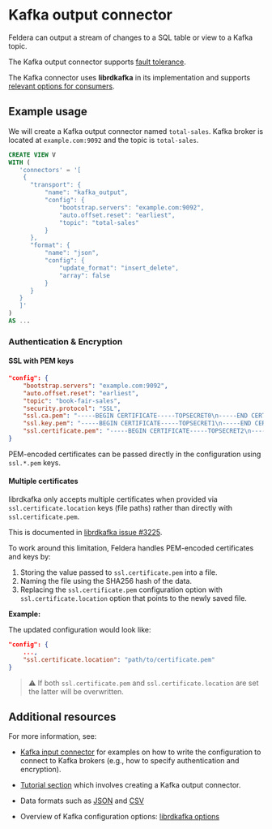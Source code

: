 # Kafka output connector

Feldera can output a stream of changes to a SQL table or view to a Kafka topic.

The Kafka output connector supports [fault
tolerance](/pipelines/fault-tolerance).

The Kafka connector uses **librdkafka** in its implementation and
supports [relevant options for
consumers](https://github.com/confluentinc/librdkafka/blob/master/CONFIGURATION.md).

## Example usage

We will create a Kafka output connector named `total-sales`.
Kafka broker is located at `example.com:9092` and the topic is `total-sales`.

```sql
CREATE VIEW V
WITH (
   'connectors' = '[
    {
      "transport": {
          "name": "kafka_output",
          "config": {
              "bootstrap.servers": "example.com:9092",
              "auto.offset.reset": "earliest",
              "topic": "total-sales"
          }
      },
      "format": {
          "name": "json",
          "config": {
              "update_format": "insert_delete",
              "array": false
          }
      }
   }
   ]'
)
AS ...
```

### Authentication & Encryption

#### SSL with PEM keys

```json
"config": {
    "bootstrap.servers": "example.com:9092",
    "auto.offset.reset": "earliest",
    "topic": "book-fair-sales",
    "security.protocol": "SSL",
    "ssl.ca.pem": "-----BEGIN CERTIFICATE-----TOPSECRET0\n-----END CERTIFICATE-----\n",
    "ssl.key.pem": "-----BEGIN CERTIFICATE-----TOPSECRET1\n-----END CERTIFICATE-----\n",
    "ssl.certificate.pem": "-----BEGIN CERTIFICATE-----TOPSECRET2\n-----END CERTIFICATE-----\n",
}
```

PEM-encoded certificates can be passed directly in the configuration using
`ssl.*.pem` keys.

#### Multiple certificates

librdkafka only accepts multiple certificates when provided via
`ssl.certificate.location` keys (file paths) rather than directly
with `ssl.certificate.pem`.

This is documented in
[librdkafka issue #3225](https://github.com/confluentinc/librdkafka/issues/3225).

To work around this limitation, Feldera handles PEM-encoded certificates and
keys by:

1. Storing the value passed to `ssl.certificate.pem` into a file.
2. Naming the file using the SHA256 hash of the data.
3. Replacing the `ssl.certificate.pem` configuration option with
   `ssl.certificate.location` option that points to the newly saved file.

**Example:**

The updated configuration would look like:

```json
"config": {
    ...,
    "ssl.certificate.location": "path/to/certificate.pem"
}
```

> :warning: If both `ssl.certificate.pem` and `ssl.certificate.location` are set
the latter will be overwritten.


## Additional resources

For more information, see:

* [Kafka input connector](/connectors/sources/kafka#how-to-write-connector-config)
  for examples on how to write the configuration to connect to Kafka brokers (e.g., how to
  specify authentication and encryption).

* [Tutorial section](/tutorials/basics/part3#step-2-configure-kafkaredpanda-connectors) which involves
  creating a Kafka output connector.

* Data formats such as [JSON](/formats/json) and
  [CSV](/formats/csv)

* Overview of Kafka configuration options:
  [librdkafka options](https://github.com/confluentinc/librdkafka/blob/master/CONFIGURATION.md)
